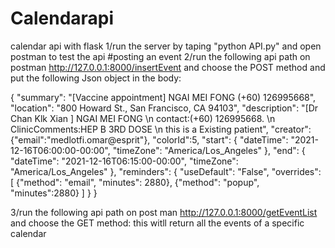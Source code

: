 # Calendarapi
calendar api with flask 
1/run the server by taping "python API.py" and open postman to test the api 
#posting an event
2/run the following api path on postman http://127.0.0.1:8000/insertEvent and choose the POST method and put the following Json object in the body: 

{
  "summary": "[Vaccine appointment]  NGAI MEI FONG (+60) 126995668",
  "location": "800 Howard St., San Francisco, CA 94103",
  "description": "[Dr Chan Klk Xian ] NGAI MEI FONG \n contact:(+60) 126995668. \n ClinicComments:HEP B 3RD DOSE \n this is a Existing patient",
  "creator":{"email":"medlotfi.omar@esprit"},
  "colorId":5,
  "start": {
    "dateTime": "2021-12-16T06:00:00-00:00",
    "timeZone": "America/Los_Angeles"
  },
  "end": {
    "dateTime": "2021-12-16T06:15:00-00:00",
    "timeZone": "America/Los_Angeles"
  },
  "reminders": {
    "useDefault": "False",
    "overrides": [
      {"method": "email", "minutes": 2880},
      {"method": "popup", "minutes":2880}
    ]
  }
}

3/run the following api path on post man http://127.0.0.1:8000/getEventList and choose the GET method: 
this witll return all the events of a specific calendar 

